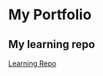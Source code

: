 # My Portfolio
## My learning repo
<a href="https://mhtattersall.github.io/learning"> Learning Repo </a>

